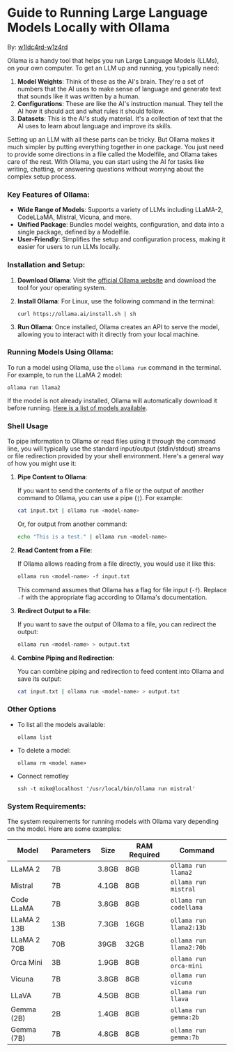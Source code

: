 # Guide to Running Large Language Models Locally with Ollama

By: [w1ldc4rd-w1z4rd](https://github.com/w1ldc4rd-w1z4rd)

Ollama is a handy tool that helps you run Large Language Models (LLMs), on your own computer. To get an LLM up and running, you typically need:

1. **Model Weights**: Think of these as the AI's brain. They're a set of numbers that the AI uses to make sense of language and generate text that sounds like it was written by a human.
2. **Configurations**: These are like the AI's instruction manual. They tell the AI how it should act and what rules it should follow.
3. **Datasets**: This is the AI's study material. It's a collection of text that the AI uses to learn about language and improve its skills.

Setting up an LLM with all these parts can be tricky. But Ollama makes it much simpler by putting everything together in one package. You just need to provide some directions in a file called the Modelfile, and Ollama takes care of the rest. With Ollama, you can start using the AI for tasks like writing, chatting, or answering questions without worrying about the complex setup process.

### Key Features of Ollama:

- **Wide Range of Models**: Supports a variety of LLMs including LLaMA-2, CodeLLaMA, Mistral, Vicuna, and more.
- **Unified Package**: Bundles model weights, configuration, and data into a single package, defined by a Modelfile.
- **User-Friendly**: Simplifies the setup and configuration process, making it easier for users to run LLMs locally.

### Installation and Setup:

1. **Download Ollama**: Visit the [official Ollama website](https://ollama.ai) and download the tool for your operating system.
2. **Install Ollama**: For Linux, use the following command in the terminal:
   
   ```
   curl https://ollama.ai/install.sh | sh
   ```

3. **Run Ollama**: Once installed, Ollama creates an API to serve the model, allowing you to interact with it directly from your local machine.

### Running Models Using Ollama:

To run a model using Ollama, use the `ollama run` command in the terminal. For example, to run the LLaMA 2 model:

```
ollama run llama2
```

If the model is not already installed, Ollama will automatically download it before running. [Here is a list of models available](https://ollama.com/library).

### Shell Usage

To pipe information to Ollama or read files using it through the command line, you will typically use the standard input/output (stdin/stdout) streams or file redirection provided by your shell environment. Here's a general way of how you might use it:

1. **Pipe Content to Ollama**:

   If you want to send the contents of a file or the output of another command to Ollama, you can use a pipe (`|`). For example:
   
   ```bash
   cat input.txt | ollama run <model-name>
   ```
   
    Or, for output from another command:
   
   ```bash
   echo "This is a test." | ollama run <model-name>
   ```

3. **Read Content from a File**:
   
   If Ollama allows reading from a file directly, you would use it like this:
   
   ```bash
   ollama run <model-name> -f input.txt
   ```

   This command assumes that Ollama has a flag for file input (`-f`). Replace `-f` with the appropriate flag according to Ollama's documentation.

4. **Redirect Output to a File**:
   
   If you want to save the output of Ollama to a file, you can redirect the output:
   
   ```bash
   ollama run <model-name> > output.txt
   ```

5. **Combine Piping and Redirection**:

   You can combine piping and redirection to feed content into Ollama and save its output:
   
   ```bash
   cat input.txt | ollama run <model-name> > output.txt
   ```
   
### Other Options

- To list all the models available:

   ```
   ollama list
   ```

- To delete a model:

   ```
   ollama rm <model name>
   ```

- Connect remotley

  ```
  ssh -t mike@localhost '/usr/local/bin/ollama run mistral'
  ```

### System Requirements:

The system requirements for running models with Ollama vary depending on the model. Here are some examples:

| Model       | Parameters | Size  | RAM Required | Command                 |
| ----------- | ---------- | ----- | ------------ | ----------------------- |
| LLaMA 2     | 7B         | 3.8GB | 8GB          | `ollama run llama2`     |
| Mistral     | 7B         | 4.1GB | 8GB          | `ollama run mistral`    |
| Code LLaMA  | 7B         | 3.8GB | 8GB          | `ollama run codellama`  |
| LLaMA 2 13B | 13B        | 7.3GB | 16GB         | `ollama run llama2:13b` |
| LLaMA 2 70B | 70B        | 39GB  | 32GB         | `ollama run llama2:70b` |
| Orca Mini   | 3B         | 1.9GB | 8GB          | `ollama run orca-mini`  |
| Vicuna      | 7B         | 3.8GB | 8GB          | `ollama run vicuna`     |
| LLaVA       | 7B         | 4.5GB | 8GB          | `ollama run llava`      |
| Gemma (2B)  | 2B         | 1.4GB | 8GB          | `ollama run gemma:2b`   |
| Gemma (7B)  | 7B         | 4.8GB | 8GB          | `ollama run gemma:7b`   |

